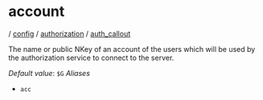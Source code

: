 # account

/ [config](/reference/server-config/index.md) / [authorization](/reference/server-config/config/authorization/index.md) / [auth_callout](/reference/server-config/config/authorization/auth_callout/index.md) 

The name or public NKey of an account of the users which will
be used by the authorization service to connect to the server.

*Default value*: `$G`
*Aliases*
- `acc`

